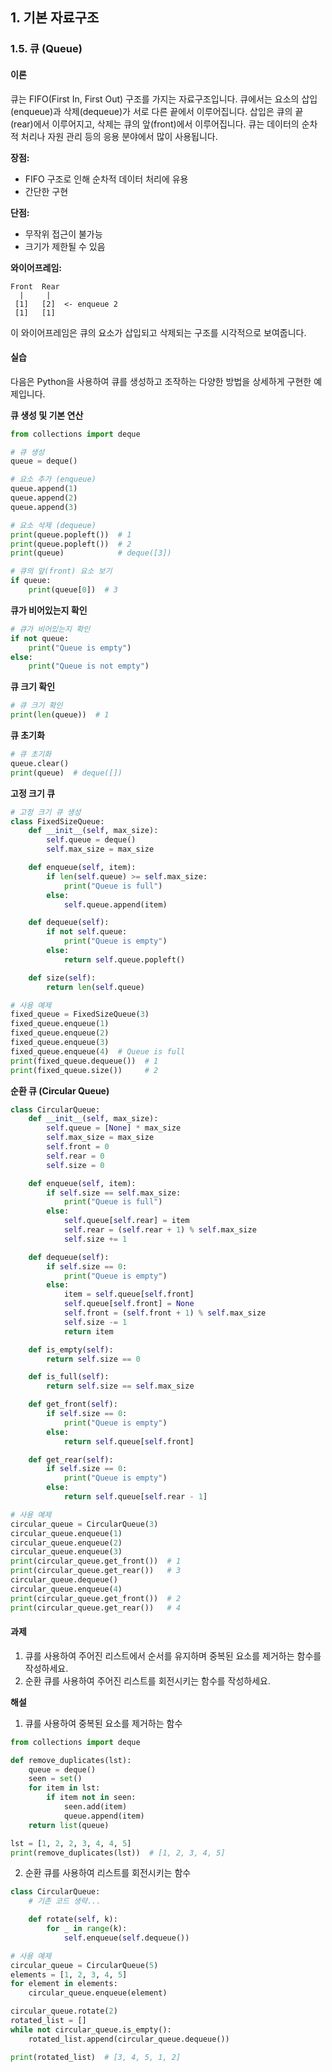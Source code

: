 ## 1. 기본 자료구조

### 1.5. 큐 (Queue)

#### 이론

큐는 FIFO(First In, First Out) 구조를 가지는 자료구조입니다. 큐에서는 요소의 삽입(enqueue)과 삭제(dequeue)가 서로 다른 끝에서 이루어집니다. 삽입은 큐의 끝(rear)에서 이루어지고, 삭제는 큐의 앞(front)에서 이루어집니다. 큐는 데이터의 순차적 처리나 자원 관리 등의 응용 분야에서 많이 사용됩니다.

**장점:**
- FIFO 구조로 인해 순차적 데이터 처리에 유용
- 간단한 구현

**단점:**
- 무작위 접근이 불가능
- 크기가 제한될 수 있음

**와이어프레임:**

```
Front  Rear
  |     |
 [1]   [2]  <- enqueue 2
 [1]   [1]
```

이 와이어프레임은 큐의 요소가 삽입되고 삭제되는 구조를 시각적으로 보여줍니다.

#### 실습

다음은 Python을 사용하여 큐를 생성하고 조작하는 다양한 방법을 상세하게 구현한 예제입니다.

**큐 생성 및 기본 연산**

```python
from collections import deque

# 큐 생성
queue = deque()

# 요소 추가 (enqueue)
queue.append(1)
queue.append(2)
queue.append(3)

# 요소 삭제 (dequeue)
print(queue.popleft())  # 1
print(queue.popleft())  # 2
print(queue)            # deque([3])

# 큐의 앞(front) 요소 보기
if queue:
    print(queue[0])  # 3
```

**큐가 비어있는지 확인**

```python
# 큐가 비어있는지 확인
if not queue:
    print("Queue is empty")
else:
    print("Queue is not empty")
```

**큐 크기 확인**

```python
# 큐 크기 확인
print(len(queue))  # 1
```

**큐 초기화**

```python
# 큐 초기화
queue.clear()
print(queue)  # deque([])
```

**고정 크기 큐**

```python
# 고정 크기 큐 생성
class FixedSizeQueue:
    def __init__(self, max_size):
        self.queue = deque()
        self.max_size = max_size

    def enqueue(self, item):
        if len(self.queue) >= self.max_size:
            print("Queue is full")
        else:
            self.queue.append(item)

    def dequeue(self):
        if not self.queue:
            print("Queue is empty")
        else:
            return self.queue.popleft()

    def size(self):
        return len(self.queue)

# 사용 예제
fixed_queue = FixedSizeQueue(3)
fixed_queue.enqueue(1)
fixed_queue.enqueue(2)
fixed_queue.enqueue(3)
fixed_queue.enqueue(4)  # Queue is full
print(fixed_queue.dequeue())  # 1
print(fixed_queue.size())     # 2
```

**순환 큐 (Circular Queue)**

```python
class CircularQueue:
    def __init__(self, max_size):
        self.queue = [None] * max_size
        self.max_size = max_size
        self.front = 0
        self.rear = 0
        self.size = 0

    def enqueue(self, item):
        if self.size == self.max_size:
            print("Queue is full")
        else:
            self.queue[self.rear] = item
            self.rear = (self.rear + 1) % self.max_size
            self.size += 1

    def dequeue(self):
        if self.size == 0:
            print("Queue is empty")
        else:
            item = self.queue[self.front]
            self.queue[self.front] = None
            self.front = (self.front + 1) % self.max_size
            self.size -= 1
            return item

    def is_empty(self):
        return self.size == 0

    def is_full(self):
        return self.size == self.max_size

    def get_front(self):
        if self.size == 0:
            print("Queue is empty")
        else:
            return self.queue[self.front]

    def get_rear(self):
        if self.size == 0:
            print("Queue is empty")
        else:
            return self.queue[self.rear - 1]

# 사용 예제
circular_queue = CircularQueue(3)
circular_queue.enqueue(1)
circular_queue.enqueue(2)
circular_queue.enqueue(3)
print(circular_queue.get_front())  # 1
print(circular_queue.get_rear())   # 3
circular_queue.dequeue()
circular_queue.enqueue(4)
print(circular_queue.get_front())  # 2
print(circular_queue.get_rear())   # 4
```

#### 과제

1. 큐를 사용하여 주어진 리스트에서 순서를 유지하며 중복된 요소를 제거하는 함수를 작성하세요.
2. 순환 큐를 사용하여 주어진 리스트를 회전시키는 함수를 작성하세요.

**해설**

1. 큐를 사용하여 중복된 요소를 제거하는 함수

```python
from collections import deque

def remove_duplicates(lst):
    queue = deque()
    seen = set()
    for item in lst:
        if item not in seen:
            seen.add(item)
            queue.append(item)
    return list(queue)

lst = [1, 2, 2, 3, 4, 4, 5]
print(remove_duplicates(lst))  # [1, 2, 3, 4, 5]
```

2. 순환 큐를 사용하여 리스트를 회전시키는 함수

```python
class CircularQueue:
    # 기존 코드 생략...

    def rotate(self, k):
        for _ in range(k):
            self.enqueue(self.dequeue())

# 사용 예제
circular_queue = CircularQueue(5)
elements = [1, 2, 3, 4, 5]
for element in elements:
    circular_queue.enqueue(element)

circular_queue.rotate(2)
rotated_list = []
while not circular_queue.is_empty():
    rotated_list.append(circular_queue.dequeue())

print(rotated_list)  # [3, 4, 5, 1, 2]
```
